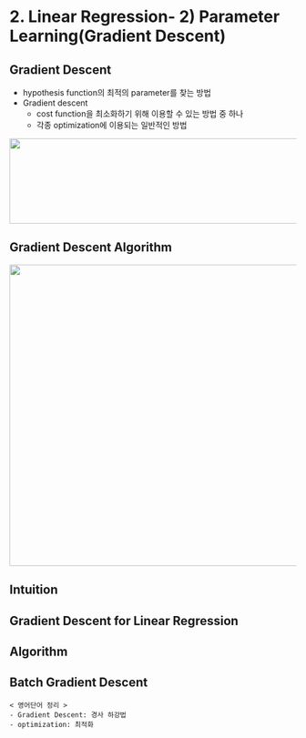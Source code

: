 # 2. Linear Regression- 2) Parameter Learning(Gradient Descent)

## Gradient Descent
- hypothesis function의 최적의 parameter를 찾는 방법
- Gradient descent
	- cost function을 최소화하기 위해 이용할 수 있는 방법 중 하나
	- 각종 optimization에 이용되는 일반적인 방법


<img src="https://user-images.githubusercontent.com/46768752/77851666-52f6b100-7215-11ea-96dc-a60dc7e5b9d5.png"
width="700" height="150">

## Gradient Descent Algorithm

<img src="https://user-images.githubusercontent.com/46768752/77851674-57bb6500-7215-11ea-9db5-66b9308b78de.png"
width="700" height="530">


## Intuition



## Gradient Descent for Linear Regression



## Algorithm


## Batch Gradient Descent




```
< 영어단어 정리 >
- Gradient Descent: 경사 하강법
- optimization: 최적화

```